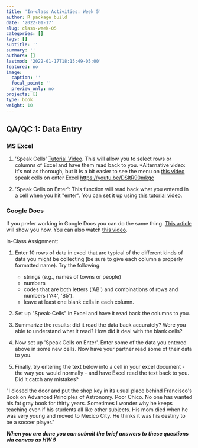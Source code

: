 ```yaml
---
title: 'In-class Activities: Week 5'
author: R package build
date: '2022-01-17'
slug: class-week-05
categories: []
tags: []
subtitle: ''
summary: ''
authors: []
lastmod: '2022-01-17T18:15:49-05:00'
featured: no
image:
  caption: ''
  focal_point: ''
  preview_only: no
projects: []
type: book
weight: 10
---
```


## QA/QC 1: Data Entry

###  MS Excel

1. 'Speak Cells' [Tutorial Video](https://youtu.be/5ZOsMe0aPt8). This will allow you to select rows or columns of Excel and have them read back to you. 
        *Alternative video: it's not as thorough, but it is a bit easier to see the menu on [this video](https://youtu.be/q6LOhQThvB8)
speak cells on enter Excel https://youtu.be/DSltR90mkgc

2. 'Speak Cells on Enter': This function will read back what you entered in a cell when you hit "enter". You can set it up using [this tutorial video](https://youtu.be/DSltR90mkgc).


### Google Docs

If you prefer working in Google Docs you can do the same thing. [This article](https://www.businessinsider.com/how-to-make-google-docs-read-to-you) will show you how. You can also watch [this video](https://youtu.be/3UmI5wo5kHg).

In-Class Assignment:

1) Enter 10 rows of data in excel that are typical of the different kinds of data you might be collecting (be sure to give each column a properly formatted name). Try the following:
    * strings (e.g., names of towns or people)
    * numbers
    * codes that are both letters ('AB') and combinations of rows and numbers ('A4', 'B5').
    * leave at least one blank cells in each column. 
    
2) Set up "Speak-Cells" in Excel and have it read back the columns to you. 

3) Summarize the results: did it read the data back accurately? Were you able to understand what it read? How did it deal with the blank cells?

4) Now set up 'Speak Cells on Enter'. Enter some of the data you entered above in some new cells. Now have your partner read some of their data to you.

5) Finally, try entering the text below into a cell in your excel document - the way you would normally - and have Excel read the text back to you. Did it catch any mistakes?

"I closed the door and put the shop key in its usual place behind Francisco's Book on Advanced Principles of Astronomy. Poor Chico. No one has wanted his fat gray book for thirty years. Sometimes I wonder why he keeps teaching even if his students all like other subjects. His mom died when he was very young and moved to Mexico City. He thinks it was his destiny to be a soccer player."

**_When you are done you can submit the brief answers to these questions via canvas as HW 5_**


